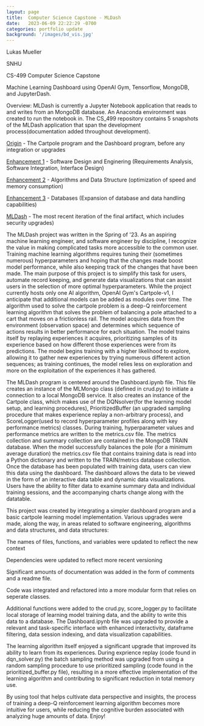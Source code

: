 ```yaml
---
layout: page
title:  Computer Science Capstone - MLDash
date:   2023-06-09 22:22:29 -0700
categories: portfolio update
background: '/images/bd_vis.jpg'
---
```

<bd>Lukas Mueller</bd>

<bd>SNHU</bd>

<bd>CS-499 Computer Science Capstone</bd>

<bd>Machine Learning Dashboard using OpenAI Gym, Tensorflow, MongoDB, and JupyterDash.</bd>

Overview: MLDash is currently a Jupyter Notebook application that reads to and writes from an MongoDB database. 
An Anaconda environment was created to run the notebook in. The CS_499 repository contains 5 snapshots of the MLDash
application that span the development process(documentation added throughout development).

[Origin][ml-origin] - The Cartpole program and the Dashboard program, before any integration or upgrades

[Enhancement 1][ml-enhancea] - Software Design and Enginering (Requirements Analysis, Software Integration, Interface Design)

[Enhancement 2][ml-enhanceb] - Algorithms and Data Structure (optimization of speed and memory consumption)

[Enhancement 3][ml-enhancec] - Databases (Expansion of database and data handling capabilities)

[MLDash][ml-enhanced] - The most recent iteration of the final artifact, which includes security upgrades)


The MLDash project was written in the Spring of '23. As an aspiring machine learning engineer, 
and software engineer by discipline, I recognize the value in making complicated tasks more accessible to the common
user. Training machine learning algorithms requires tuning their (sometimes numerous) hyperparameters and hoping
that the changes made boost model performance, while also keeping track of the changes that have been made.
The main purpose of this project is to simplify this task for users, automate record keeping, and generate data
visualizations that can assist users in the selection of more optimal hyperparameters. While the project currently
hosts only one AI algorithm, OpenAI Gym's Cartpole-v1, I anticipate that additional models can be added as modules
over time. The algorithm used to solve the cartpole problem is a deep-Q reinforcement learning algorithm that solves the problem of balancing
a pole attached to a cart that moves on a frictionless rail. The model acquires data from the environment
(observation space) and determines which sequence of actions results in better performance for each situation. 
The model trains itself by replaying experiences it acquires, prioritizing samples of its experience based on how 
different those experiences were from its predictions. The model begins training with a higher likelihood to explore,
allowing it to gather new experiences by trying numerous different action sequences; as training continues, the model
relies less on exploration and more on the exploitation of the experiences it has gathered. 

The MLDash program is centered around the Dashboard.ipynb file. This file creates an instance of the MLMongo class 
(defined in crud.py) to initiate a connection to a local MongoDB service. It also creates an instance of the Cartpole 
class, which makes use of the DQNsolver(for the learning model setup, and learning procedures), PrioritizedBuffer
(an upgraded sampling procedure that makes experience replay a non-arbitrary process), and ScoreLogger(used to record 
hyperparameter profiles along with key performance metrics) classes. During training, hyperparameter values and performance 
metrics are written to the metrics.csv file. The metrics collection and summary collection are contained in the MongoDB 
TRAIN database. When the model successfully balances the pole (for a minimum average duration) the metrics.csv file that 
contains training data is read into a Python dictionary and written to the TRAIN/metrics database collection. Once the 
database has been populated with training data, users can view this data using the dashboard. The dashboard allows the 
data to be viewed in the form of an interactive data table and dynamic data visualizations. Users have the ability to 
filter data to examine summary data and individual training sessions, and the accompanying charts change along with the 
datatable.

This project was created by integrating a simpler dashboard program and a basic cartpole learning model implementation.
Various upgrades were made, along the way, in areas related to software engineering, algorithms and data structures,
and data structures:

The names of files, functions, and variables were updated to reflect the new context

Dependencies were updated to reflect more recent versioning

Significant amounts of documentation was added in the form of comments and a readme file.

Code was integrated and refactored into a more modular form that relies on seperate classes.

Additional functions were added to the crud.py, score_logger.py to facilitate local storage of learning model training
data, and the ability to write this data to a database. The Dashboard.ipynb file was upgraded to provide a relevant 
and task-specific interface with enhanced interactivity, dataframe filtering, data session indexing, and data 
visualization capabilities.

The learning algorithm itself enjoyed a significant upgrade that improved its ability to learn from its experiences.
During exprience replay (code found in dqn_solver.py) the batch sampling method was upgraded from using a random
sampling procedure to use prioritized sampling (code found in the prioritized_buffer.py file), resulting in a more
effective implementation of the learning algorithm and contributing to significant reduction in total memory use. 

By using tool that helps cultivate data perspective and insights, the process of training a deep-Q reinforcement
learning algorithm becomes more intuitive for users, while reducing the cognitive burden associated with analyzing
huge amounts of data. Enjoy!

[MLDash on Github]: [ml-dash]
[README on GitGub]: [read-me]

[read-me]: https://github.com/lumutek/lumutek.github.io/blob/main/README.md
[ml-dash]: https://github.com/lumutek/CS-499/
[ml-origin]: https://github.com/lumutek/lumutek.github.io/tree/main/MLDash/1-Origin
[ml-enhancea]: https://github.com/lumutek/lumutek.github.io/tree/main/MLDash/2-Enhancement_1_Software_Design_and_Engineering
[ml-enhanceb]: https://github.com/lumutek/lumutek.github.io/tree/main/MLDash/3-Enhancement_2_Algorithms_and_Data_Structure
[ml-enhancec]: https://github.com/lumutek/lumutek.github.io/tree/main/MLDash/4-Enhancement_3_Databases
[ml-enhanced]: https://github.com/lumutek/lumutek.github.io/tree/main/MLDash/5-MLDash

